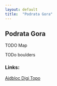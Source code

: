```yaml
---
layout: default
title:  "Podrata Gora"
---
```


## Podrata Gora

TODO Map

TODo boulders

### Links:
[Ajdbloc Digi Topo](http://ajdobloc.blogspot.com/2013/10/podrta-gora-digi-map.html)

